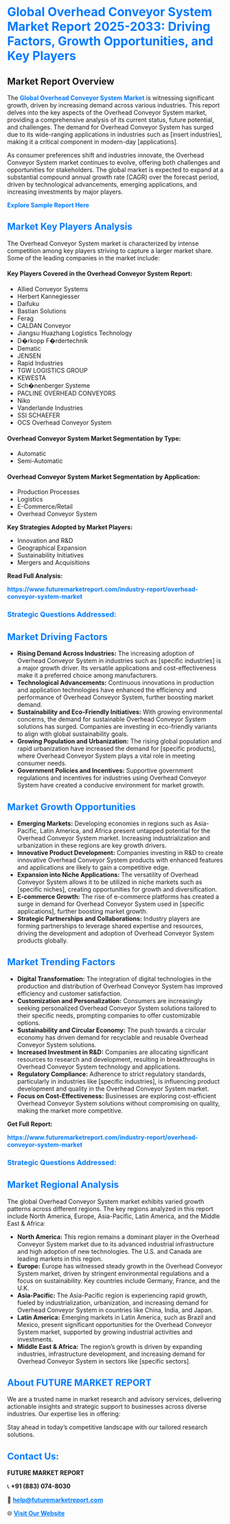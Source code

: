 <h1 style="color: #007BFF;">Global Overhead Conveyor System Market Report 2025-2033: Driving Factors, Growth Opportunities, and Key Players</h1>

<section id="overview">
<h2>Market Report Overview</h2>
<p>The <a href="https://www.futuremarketreport.com/industry-report/overhead-conveyor-system-market" style="color: #007BFF; text-decoration: none;"><strong>Global Overhead Conveyor System Market</strong></a> is witnessing significant growth, driven by increasing demand across various industries. This report delves into the key aspects of the Overhead Conveyor System market, providing a comprehensive analysis of its current status, future potential, and challenges. The demand for Overhead Conveyor System has surged due to its wide-ranging applications in industries such as [insert industries], making it a critical component in modern-day [applications].</p>
<p>As consumer preferences shift and industries innovate, the Overhead Conveyor System market continues to evolve, offering both challenges and opportunities for stakeholders. The global market is expected to expand at a substantial compound annual growth rate (CAGR) over the forecast period, driven by technological advancements, emerging applications, and increasing investments by major players.</p>
</section>

<section id="overview">
<p><a href="https://www.futuremarketreport.com/request-sample/reportId=128233" style="color: #007BFF; text-decoration: none;"><strong>Explore Sample Report Here</strong></a></p>
</section>

<section id="key-players">
<h2 style="color: #007BFF;">Market Key Players Analysis</h2>
<p>The Overhead Conveyor System market is characterized by intense competition among key players striving to capture a larger market share. Some of the leading companies in the market include:</p>
<h4>Key Players Covered in the Overhead Conveyor System Report:</h4>
<ul><li>Allied Conveyor Systems</li><li>Herbert Kannegiesser</li><li>Daifuku</li><li>Bastian Solutions</li><li>Ferag</li><li>CALDAN Conveyor</li><li>Jiangsu Huazhang Logistics Technology</li><li>D�rkopp F�rdertechnik</li><li>Dematic</li><li>JENSEN</li><li>Rapid Industries</li><li>TGW LOGISTICS GROUP</li><li>KEWESTA</li><li>Sch�nenberger Systeme</li><li>PACLINE OVERHEAD CONVEYORS</li><li>Niko</li><li>Vanderlande Industries</li><li>SSI SCHAEFER</li><li>OCS Overhead Conveyor System</li></ul>
<h4>Overhead Conveyor System Market Segmentation by Type:</h4>
<ul><li>Automatic</li><li>Semi-Automatic</li></ul>

<h4>Overhead Conveyor System Market Segmentation by Application:</h4>
<ul><li>Production Processes</li><li>Logistics</li><li>E-Commerce/Retail</li><li>Overhead Conveyor System</li></ul>
<p><strong>Key Strategies Adopted by Market Players:</strong></p>
<ul>
<li>Innovation and R&D</li>
<li>Geographical Expansion</li>
<li>Sustainability Initiatives</li>
<li>Mergers and Acquisitions</li>
</ul>
</section>

<section>
<p><strong>Read Full Analysis: </strong></p><a href="https://www.futuremarketreport.com/industry-report/overhead-conveyor-system-market" style="color: #007BFF; text-decoration: none;"><strong>https://www.futuremarketreport.com/industry-report/overhead-conveyor-system-market</strong></a>
<h3 style="color: #007BFF;">Strategic Questions Addressed:</h3>
</section>

<section id="driving-factors">
<h2 style="color: #007BFF;">Market Driving Factors</h2>
<ul>
<li><strong>Rising Demand Across Industries:</strong> The increasing adoption of Overhead Conveyor System in industries such as [specific industries] is a major growth driver. Its versatile applications and cost-effectiveness make it a preferred choice among manufacturers.</li>
<li><strong>Technological Advancements:</strong> Continuous innovations in production and application technologies have enhanced the efficiency and performance of Overhead Conveyor System, further boosting market demand.</li>
<li><strong>Sustainability and Eco-Friendly Initiatives:</strong> With growing environmental concerns, the demand for sustainable Overhead Conveyor System solutions has surged. Companies are investing in eco-friendly variants to align with global sustainability goals.</li>
<li><strong>Growing Population and Urbanization:</strong> The rising global population and rapid urbanization have increased the demand for [specific products], where Overhead Conveyor System plays a vital role in meeting consumer needs.</li>
<li><strong>Government Policies and Incentives:</strong> Supportive government regulations and incentives for industries using Overhead Conveyor System have created a conducive environment for market growth.</li>
</ul>
</section>

<section id="growth-opportunities">
<h2 style="color: #007BFF;">Market Growth Opportunities</h2>
<ul>
<li><strong>Emerging Markets:</strong> Developing economies in regions such as Asia-Pacific, Latin America, and Africa present untapped potential for the Overhead Conveyor System market. Increasing industrialization and urbanization in these regions are key growth drivers.</li>
<li><strong>Innovative Product Development:</strong> Companies investing in R&D to create innovative Overhead Conveyor System products with enhanced features and applications are likely to gain a competitive edge.</li>
<li><strong>Expansion into Niche Applications:</strong> The versatility of Overhead Conveyor System allows it to be utilized in niche markets such as [specific niches], creating opportunities for growth and diversification.</li>
<li><strong>E-commerce Growth:</strong> The rise of e-commerce platforms has created a surge in demand for Overhead Conveyor System used in [specific applications], further boosting market growth.</li>
<li><strong>Strategic Partnerships and Collaborations:</strong> Industry players are forming partnerships to leverage shared expertise and resources, driving the development and adoption of Overhead Conveyor System products globally.</li>
</ul>
</section>

<section id="trending-factors">
<h2 style="color: #007BFF;">Market Trending Factors</h2>
<ul>
<li><strong>Digital Transformation:</strong> The integration of digital technologies in the production and distribution of Overhead Conveyor System has improved efficiency and customer satisfaction.</li>
<li><strong>Customization and Personalization:</strong> Consumers are increasingly seeking personalized Overhead Conveyor System solutions tailored to their specific needs, prompting companies to offer customizable options.</li>
<li><strong>Sustainability and Circular Economy:</strong> The push towards a circular economy has driven demand for recyclable and reusable Overhead Conveyor System solutions.</li>
<li><strong>Increased Investment in R&D:</strong> Companies are allocating significant resources to research and development, resulting in breakthroughs in Overhead Conveyor System technology and applications.</li>
<li><strong>Regulatory Compliance:</strong> Adherence to strict regulatory standards, particularly in industries like [specific industries], is influencing product development and quality in the Overhead Conveyor System market.</li>
<li><strong>Focus on Cost-Effectiveness:</strong> Businesses are exploring cost-efficient Overhead Conveyor System solutions without compromising on quality, making the market more competitive.</li>
</ul>
</section>

<section>
<p><strong>Get Full Report: </strong></p><a href="https://www.futuremarketreport.com/industry-report/overhead-conveyor-system-market" style="color: #007BFF; text-decoration: none;"><strong>https://www.futuremarketreport.com/industry-report/overhead-conveyor-system-market</strong></a>
<h3 style="color: #007BFF;">Strategic Questions Addressed:</h3>
</section>


<section id="regional-analysis">
<h2 style="color: #007BFF;">Market Regional Analysis</h2>
<p>The global Overhead Conveyor System market exhibits varied growth patterns across different regions. The key regions analyzed in this report include North America, Europe, Asia-Pacific, Latin America, and the Middle East & Africa:</p>
<ul>
<li><strong>North America:</strong> This region remains a dominant player in the Overhead Conveyor System market due to its advanced industrial infrastructure and high adoption of new technologies. The U.S. and Canada are leading markets in this region.</li>
<li><strong>Europe:</strong> Europe has witnessed steady growth in the Overhead Conveyor System market, driven by stringent environmental regulations and a focus on sustainability. Key countries include Germany, France, and the U.K.</li>
<li><strong>Asia-Pacific:</strong> The Asia-Pacific region is experiencing rapid growth, fueled by industrialization, urbanization, and increasing demand for Overhead Conveyor System in countries like China, India, and Japan.</li>
<li><strong>Latin America:</strong> Emerging markets in Latin America, such as Brazil and Mexico, present significant opportunities for the Overhead Conveyor System market, supported by growing industrial activities and investments.</li>
<li><strong>Middle East & Africa:</strong> The region’s growth is driven by expanding industries, infrastructure development, and increasing demand for Overhead Conveyor System in sectors like [specific sectors].</li>
</ul>
</section>

<footer>
<h2 style="color: #007BFF;">About FUTURE MARKET REPORT</h2>
<p>We are a trusted name in market research and advisory services, delivering actionable insights and strategic support to businesses across diverse industries. Our expertise lies in offering:</p>

<p>Stay ahead in today’s competitive landscape with our tailored research solutions.</p>

<h2 style="color: #007BFF;">Contact Us:</h2>
<p><strong>FUTURE MARKET REPORT</strong></p>
<p>📞 <strong>+91 (883) 074-8030</strong></p>
<p>📧 <strong><a href="mailto:help@futuremarketreport.com" style="color: #007BFF;">help@futuremarketreport.com</a></strong></p>
<p>🌐 <strong><a href="https://www.futuremarketreport.com/" style="color: #007BFF;">Visit Our Website</a></strong></p>
</footer>